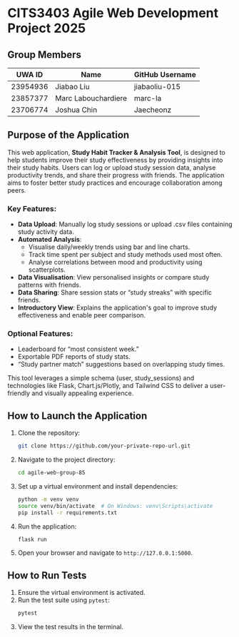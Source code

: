 # CITS3403 Agile Web Development Project 2025
## Group Members

| UWA ID     | Name           | GitHub Username       |
|------------|----------------|-----------------------|
| 23954936   | Jiabao Liu  | jiabaoliu-015       |
| 23857377   | Marc Labouchardiere      |   marc-la         |
| 23706774   | Joshua Chin  | Jaecheonz    |

## Purpose of the Application

This web application, **Study Habit Tracker & Analysis Tool**, is designed to help students improve their study effectiveness by providing insights into their study habits. Users can log or upload study session data, analyse productivity trends, and share their progress with friends. The application aims to foster better study practices and encourage collaboration among peers.

### Key Features:
- **Data Upload**: Manually log study sessions or upload .csv files containing study activity data.
- **Automated Analysis**:
    - Visualise daily/weekly trends using bar and line charts.
    - Track time spent per subject and study methods used most often.
    - Analyse correlations between mood and productivity using scatterplots.
- **Data Visualisation**: View personalised insights or compare study patterns with friends.
- **Data Sharing**: Share session stats or “study streaks” with specific friends.
- **Introductory View**: Explains the application's goal to improve study effectiveness and enable peer comparison.

### Optional Features:
- Leaderboard for “most consistent week.”
- Exportable PDF reports of study stats.
- “Study partner match” suggestions based on overlapping study times.

This tool leverages a simple schema (user, study_sessions) and technologies like Flask, Chart.js/Plotly, and Tailwind CSS to deliver a user-friendly and visually appealing experience.

## How to Launch the Application

1. Clone the repository:
    ```bash
    git clone https://github.com/your-private-repo-url.git
    ```
2. Navigate to the project directory:
    ```bash
    cd agile-web-group-85
    ```
3. Set up a virtual environment and install dependencies:
    ```bash
    python -m venv venv
    source venv/bin/activate  # On Windows: venv\Scripts\activate
    pip install -r requirements.txt
    ```
4. Run the application:
    ```bash
    flask run
    ```
5. Open your browser and navigate to `http://127.0.0.1:5000`.

## How to Run Tests

1. Ensure the virtual environment is activated.
2. Run the test suite using `pytest`:
    ```bash
    pytest
    ```
3. View the test results in the terminal.